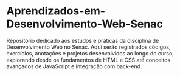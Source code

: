 # Aprendizados-em-Desenvolvimento-Web-Senac
Repositório dedicado aos estudos e práticas da disciplina de Desenvolvimento Web no Senac. Aqui serão registrados códigos, exercícios, anotações e projetos desenvolvidos ao longo do curso, explorando desde os fundamentos de HTML e CSS até conceitos avançados de JavaScript e integração com back-end.
